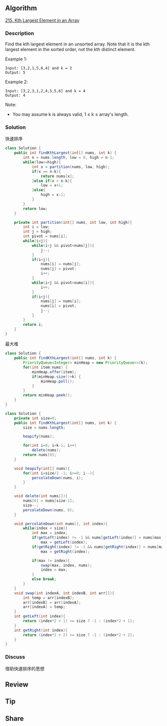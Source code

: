 ## Algorithm

[215. Kth Largest Element in an Array](https://leetcode.com/problems/kth-largest-element-in-an-array/)

### Description

Find the kth largest element in an unsorted array. Note that it is the kth largest element in the sorted order, not the kth distinct element.

Example 1:

```
Input: [3,2,1,5,6,4] and k = 2
Output: 5
```

Example 2:

```
Input: [3,2,3,1,2,4,5,5,6] and k = 4
Output: 4
```

Note:

- You may assume k is always valid, 1 ≤ k ≤ array's length.

### Solution

快速排序

```java
class Solution {
    public int findKthLargest(int[] nums, int k) {
        int n = nums.length, low = 0, high = n-1;
        while(low<=high){
            int x = partition(nums, low, high);
            if(x == n-k){
                return nums[x];
            }else if(x < n-k){
                low = x+1;
            }else{
                high = x-1;
            }
        }
        return low;
    }

    private int partition(int[] nums, int low, int high){
        int i = low;
        int j = high;
        int pivot = nums[i];
        while(i<j){
            while(i<j && pivot<nums[j]){
                j--;
            }
            if(i<j){
                nums[i] = nums[j];
                nums[j] = pivot;
                i++;
            }
            while(i<j && pivot>nums[i]){
                i++;
            }
            if(i<j){
                nums[j] = nums[i];
                nums[i] = pivot;
                j--;
            }
        }
        return i;
    }
}
```

最大堆

```java
class Solution {
    public int findKthLargest(int[] nums, int k) {
        PriorityQueue<Integer> minHeap = new PriorityQueue<>(k);
        for(int item:nums) {
            minHeap.offer(item);
            if(minHeap.size()>k) {
                minHeap.poll();
            }
        }
        return minHeap.peek();
    }
}
```

```java
class Solution {
    private int size=0;
    public int findKthLargest(int[] nums, int k) {
        size = nums.length;

        heapify(nums);

        for(int i=0; i<k-1; i++)
            delete(nums);
        return nums[0];
    }

    void heapify(int[] nums){
        for(int i=size/2 -1; i>=0; i--){
            percolateDown(nums, i);
        }
    }

    void delete(int nums[]){
        nums[0] = nums[size-1];
        size--;
        percolateDown(nums, 0);
    }

    void percolateDown(int nums[], int index){
        while(index < size){
            int max = index;
            if(getLeft(index) != -1 && nums[getLeft(index)] > nums[max])
                max = getLeft(index);
            if(getRight(index) != -1 && nums[getRight(index)] > nums[max])
                max = getRight(index);

            if(max != index){
                swap(max, index, nums);
                index = max;
            }
            else break;
        }
    }
    void swap(int indexA, int indexB, int arr[]){
        int temp = arr[indexB];
        arr[indexB] = arr[indexA];
        arr[indexA] = temp;
    }
    int getLeft(int index){
        return (index*2 + 1) >= size ? -1 : (index*2 + 1);
    }
    int getRight(int index){
        return (index*2 + 2) >= size ? -1 : (index*2 + 2);
    }
}
```

### Discuss

借助快速排序的思想

## Review


## Tip


## Share
